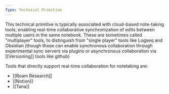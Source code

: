 ```yaml
---
Type: Technical Primitive
---
```

This technical primitive is typically associated with cloud-based note-taking tools, enabling real-time collaborative synchronization of edits between multiple users in the same notebook. These are sometimes called "multiplayer" tools, to distinguish from "single player" tools like Logseq and Obsidian (though those can enable synchronous collaboration through experimental sync servers via plugins or asynchronous collaboration via [[Versioning]] tools like github)

Tools that directly support real-time collaboration for notetaking are:
- [[Roam Research]]
- [[Notion]]
- [[Tana]]